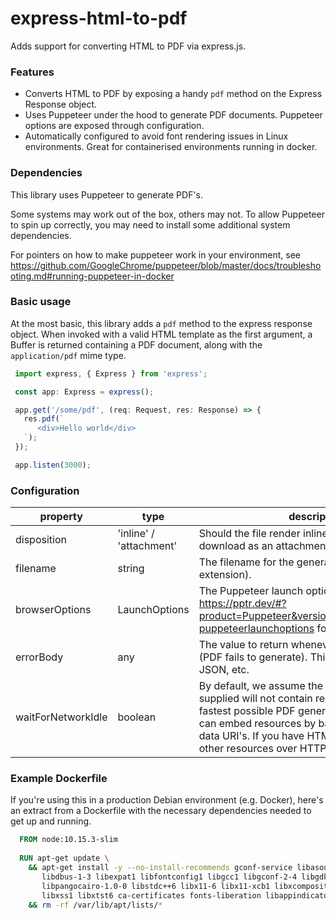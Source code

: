 # express-html-to-pdf

Adds support for converting HTML to PDF via express.js.

### Features

* Converts HTML to PDF by exposing a handy `pdf` method on the Express Response object.
* Uses Puppeteer under the hood to generate PDF documents. Puppeteer options are exposed through configuration.
* Automatically configured to avoid font rendering issues in Linux environments. Great for containerised environments running in docker.

### Dependencies

This library uses Puppeteer to generate PDF's. 

Some systems may work out of the box, others may not. To allow Puppeteer to spin up correctly, you may need to install some additional system dependencies.

For pointers on how to make puppeteer work in your environment, see https://github.com/GoogleChrome/puppeteer/blob/master/docs/troubleshooting.md#running-puppeteer-in-docker

### Basic usage

At the most basic, this library adds a `pdf` method to the express response object. When invoked with a valid HTML template as the first argument, a Buffer is returned containing a PDF document, along with the `application/pdf` mime type.

 ```typescript
  import express, { Express } from 'express';

  const app: Express = express();

  app.get('/some/pdf', (req: Request, res: Response) => {
    res.pdf(`
       <div>Hello world</div>
    `);
  });

  app.listen(3000);
```

### Configuration

| property | type | description |
|----------|--------|-----------|
| disposition | 'inline' / 'attachment' | Should the file render inline within the browser or download as an attachment? |
| filename | string | The filename for the generated file (including extension). |
| browserOptions | LaunchOptions | The Puppeteer launch option configuration. See https://pptr.dev/#?product=Puppeteer&version=v1.19.0&show=api-puppeteerlaunchoptions for a full list. |
| errorBody | any | The value to return whenever a 500 error occurs (PDF fails to generate). This can be a string, JSON, etc. |
| waitForNetworkIdle | boolean | By default, we assume the PDF document supplied will not contain requests over HTTP (for fastest possible PDF generation). Typically you can embed resources by base64 encoding as data URI's. If you have HTML that pulls assets or other resources over HTTP, set this to `true`. |

### Example Dockerfile 

If you're using this in a production Debian environment (e.g. Docker), here's an extract from a Dockerfile with the necessary dependencies needed to get up and running.

```Dockerfile
  FROM node:10.15.3-slim
  
  RUN apt-get update \
    && apt-get install -y --no-install-recommends gconf-service libasound2 libatk1.0-0 libatk-bridge2.0-0 libc6 libcairo2 libcups2 \
       libdbus-1-3 libexpat1 libfontconfig1 libgcc1 libgconf-2-4 libgdk-pixbuf2.0-0 libglib2.0-0 libgtk-3-0 libnspr4 libpango-1.0-0 \
       libpangocairo-1.0-0 libstdc++6 libx11-6 libx11-xcb1 libxcomposite1 libxcursor1 libxdamage1 libxext6 libxi6 libxrandr2 libxrender1 \
       libxss1 libxtst6 ca-certificates fonts-liberation libappindicator1 libnss3 lsb-release xdg-utils wget libxft-dev libfreetype6 \
    && rm -rf /var/lib/apt/lists/*
```
